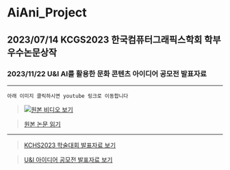 # AiAni_Project
## 2023/07/14 KCGS2023 한국컴퓨터그래픽스학회 학부우수논문상작
### 2023/11/22 U&I AI를 활용한 문화 콘텐츠 아이디어 공모전 발표자료
---

`아래 이미지 클릭하시면 youtube 링크로 이동합니다`

> [![원본 비디오 보기](https://img.youtube.com/vi/wsISomFucXw/0.jpg)](https://youtu.be/wsISomFucXw?si=jX4ZJr5ud2hVXVD6)

> [원본 논문 읽기](https://github.com/HelloZOOO/AiAni_Project/blob/main/AiAni2023_Paper.pdf)

---

> [KCHS2023 학술대회 발표자료 보기](https://docs.google.com/presentation/d/10FVUtpXfvuJw6FfnA9U--YpbVt0YbMVy/editusp=sharing&ouid=103204687067264269924&rtpof=true&sd=true)

> [U&I 아이디어 공모전 발표자료 보기](https://github.com/HelloZOOO/AiAni_Project/blob/main/U%26I_AiAni_%EB%B0%9C%ED%91%9C%EC%9E%90%EB%A3%8C.pdf)

